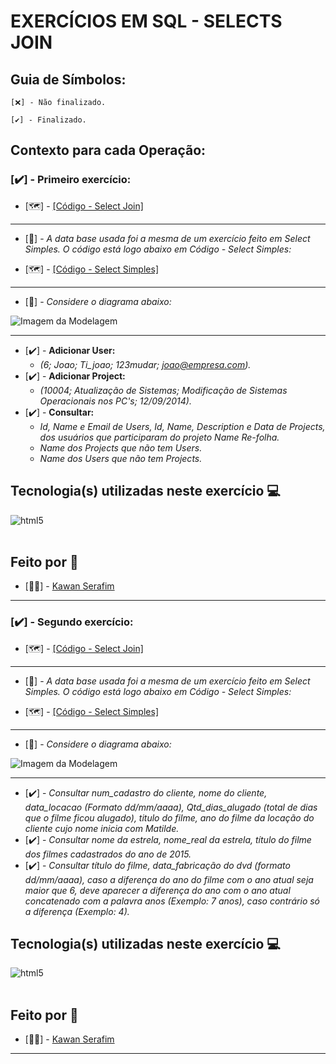 # **EXERCÍCIOS EM SQL - SELECTS JOIN**

## Guia de Símbolos:

    [❌] - Não finalizado.

    [✔️] - Finalizado.

## Contexto para cada Operação:

### [✔️] - Primeiro exercício:

- [🗺️] - [[Código - Select Join]](https://github.com/KawanSerafim/Banco_De_Dados/blob/main/SQL/select_join/Ex_Select_Join1.sql)

------------------------------------------------------------------------------------------------------------------------------------------

- [📑] - *A data base usada foi a mesma de um exercício feito em Select Simples. O código está logo abaixo em Código - Select Simples:*

- [🗺️] - [[Código - Select Simples]](https://github.com/KawanSerafim/Banco_De_Dados/blob/main/SQL/select_simples/Ex_SelectSimples1.sql)

------------------------------------------------------------------------------------------------------------------------------------------

- [📌] - *Considere o diagrama abaixo:*

![Imagem da Modelagem](https://github.com/KawanSerafim/Banco_De_Dados/blob/main/SQL/imagens/Imagem%20do%20WhatsApp%20de%202024-11-23%20à(s)%2022.08.09_fee28da8.jpg)

------------------------------------------------------------------------------------------------------------------------------------------

- [✔️] - **Adicionar User:**
  - *(6; Joao; Ti_joao; 123mudar; joao@empresa.com).*
- [✔️] - **Adicionar Project:**
  - *(10004; Atualização de Sistemas; Modificação de Sistemas Operacionais nos PC's; 12/09/2014).*
- [✔️] - **Consultar:**
  - *Id, Name e Email de Users, Id, Name, Description e Data de Projects, dos usuários que participaram do projeto Name Re-folha.*
  - *Name dos Projects que não tem Users.*
  - *Name dos Users que não tem Projects.*
 
## **Tecnologia(s) utilizadas neste exercício 💻**
<div style="display: inline_block">
    <img align="center" alt="html5" src="https://img.shields.io/badge/Microsoft_SQL_Server-CC2927?style=for-the-badge&logo=microsoft-sql-server&logoColor=white" />
</div><br/>

## **Feito por 👤**

- [👨‍💻] - [Kawan Serafim](https://github.com/KawanSerafim)

------------------------------------------------------------------------------------------------------------------------------------------

### [✔️] - Segundo exercício:

- [🗺️] - [[Código - Select Join]](https://github.com/KawanSerafim/Banco_De_Dados/blob/main/SQL/select_join/Ex_Select_Join2.sql)

------------------------------------------------------------------------------------------------------------------------------------------

- [📑] - *A data base usada foi a mesma de um exercício feito em Select Simples. O código está logo abaixo em Código - Select Simples:*

- [🗺️] - [[Código - Select Simples]](https://github.com/KawanSerafim/Banco_De_Dados/blob/main/SQL/select_simples/Ex_SelectSimples2.sql)

------------------------------------------------------------------------------------------------------------------------------------------

- [📌] - *Considere o diagrama abaixo:*

![Imagem da Modelagem](https://github.com/KawanSerafim/Banco_De_Dados/blob/main/SQL/imagens/Imagem%20do%20WhatsApp%20de%202024-11-23%20à(s)%2022.33.06_82abe2ee.jpg)

------------------------------------------------------------------------------------------------------------------------------------------

- [✔️] - *Consultar num_cadastro do cliente, nome do cliente, data_locacao (Formato
dd/mm/aaaa), Qtd_dias_alugado (total de dias que o filme ficou alugado), titulo do
filme, ano do filme da locação do cliente cujo nome inicia com Matilde.*
- [✔️] - *Consultar nome da estrela, nome_real da estrela, título do filme dos filmes
cadastrados do ano de 2015.*
- [✔️] - *Consultar título do filme, data_fabricação do dvd (formato dd/mm/aaaa), caso a
diferença do ano do filme com o ano atual seja maior que 6, deve aparecer a diferença
do ano com o ano atual concatenado com a palavra anos (Exemplo: 7 anos), caso
contrário só a diferença (Exemplo: 4).*

## **Tecnologia(s) utilizadas neste exercício 💻**
<div style="display: inline_block">
    <img align="center" alt="html5" src="https://img.shields.io/badge/Microsoft_SQL_Server-CC2927?style=for-the-badge&logo=microsoft-sql-server&logoColor=white" />
</div><br/>

## **Feito por 👤**

- [👨‍💻] - [Kawan Serafim](https://github.com/KawanSerafim)

------------------------------------------------------------------------------------------------------------------------------------------
